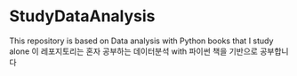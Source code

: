 # StudyDataAnalysis

This repository is based on Data analysis with Python books that I study alone
이 레포지토리는 혼자 공부하는 데이터분석 with 파이썬 책을 기반으로 공부합니다
